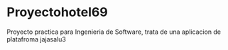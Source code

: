# Proyectohotel69
Proyecto practica para Ingenieria de Software, trata de una aplicacion de platafroma jajasalu3
